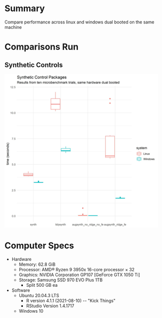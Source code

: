 # Summary
Compare performance across linux and windows dual booted on the same machine

# Comparisons Run

## Synthetic Controls

![Synthetic Control Comparison](https://github.com/williamlief/benchmarking/blob/main/figures/synth_methods.jpg)

# Computer Specs 

* Hardware 
  * Memory: 62.8 GiB
  * Processor: AMD® Ryzen 9 3950x 16-core processor × 32 
  * Graphics: NVIDIA Corporation GP107 [GeForce GTX 1050 Ti]
  * Storage: Samsung SSD 970 EVO Plus 1TB 
    * Split 500 GB ea
* Software
  * Ubuntu 20.04.3 LTS
    * R version 4.1.1 (2021-08-10) -- "Kick Things"
    * RStudio Version 1.4.1717
  * Windows 10
